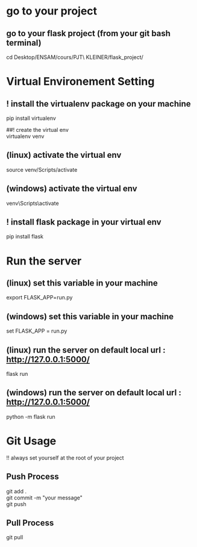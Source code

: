 # go to your project  

## go to your flask project (from your git bash terminal)  
cd Desktop/ENSAM/cours/PJT\ KLEINER/flask_project/


# Virtual Environement Setting  

## ! install the virtualenv package on your machine   
pip install virtualenv

##! create the virtual env   
virtualenv venv

## (linux) activate the virtual env   
source venv/Scripts/activate

## (windows) activate the virtual env   
venv\Scripts\activate

## ! install flask package in your virtual env   
pip install flask


# Run the server

## (linux) set this variable in your machine  
export FLASK_APP=run.py

## (windows) set this variable in your machine  
set FLASK_APP = run.py

## (linux) run the server on default local url : http://127.0.0.1:5000/  
flask run

## (windows) run the server on default local url : http://127.0.0.1:5000/  
python -m flask run



# Git Usage

!! always set yourself at the root of your project

## Push Process
git add .  
git commit -m "your message"  
git push  

## Pull Process
git pull

